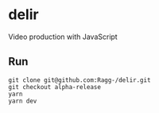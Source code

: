 # delir
Video production with JavaScript

## Run
```
git clone git@github.com:Ragg-/delir.git
git checkout alpha-release
yarn
yarn dev
```
